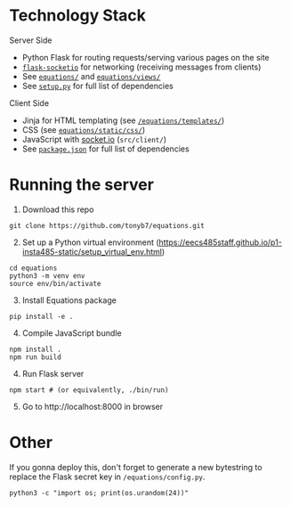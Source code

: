 Technology Stack
================
Server Side
- Python Flask for routing requests/serving various pages on the site
- [`flask-socketio`](https://github.com/miguelgrinberg/Flask-SocketIO) for networking (receiving messages from clients)
- See [`equations/`](https://github.com/tonyb7/equations/tree/master/equations) and [`equations/views/`](https://github.com/tonyb7/equations/tree/master/equations/views)
- See [`setup.py`](https://github.com/tonyb7/equations/blob/master/setup.py) for full list of dependencies

Client Side
- Jinja for HTML templating (see [`/equations/templates/`](https://github.com/tonyb7/equations/tree/master/equations/templates))
- CSS (see [`equations/static/css/`](https://github.com/tonyb7/equations/tree/master/equations/static/css))
- JavaScript with [socket.io](https://socket.io) (`src/client/`)
- See [`package.json`](https://github.com/tonyb7/equations/blob/master/package.json) for full list of dependencies

Running the server
================
1. Download this repo
```
git clone https://github.com/tonyb7/equations.git
```

2. Set up a Python virtual environment (https://eecs485staff.github.io/p1-insta485-static/setup_virtual_env.html)
```
cd equations 
python3 -m venv env 
source env/bin/activate
```

3. Install Equations package
```
pip install -e .
```

4. Compile JavaScript bundle
```
npm install .
npm run build
```
 
4. Run Flask server
```
npm start # (or equivalently, ./bin/run)
```

5. Go to http://localhost:8000 in browser

# Other
If you gonna deploy this, don't forget to generate a new bytestring to replace the Flask secret key in `/equations/config.py`.
```
python3 -c "import os; print(os.urandom(24))"
```

	
